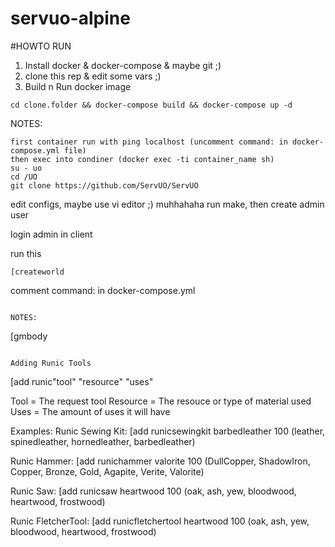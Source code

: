 # servuo-alpine

#HOWTO RUN

1. Install docker & docker-compose & maybe git ;)
2. clone this rep & edit some vars ;)
3. Build n Run docker image

```
cd clone.folder && docker-compose build && docker-compose up -d
```

NOTES:
```
first container run with ping localhost (uncomment command: in docker-compose.yml file)
then exec into condiner (docker exec -ti container_name sh)
su - uo
cd /UO
git clone https://github.com/ServUO/ServUO
```
edit configs, maybe use vi editor ;) muhhahaha
run make, then create admin user

login admin in client

run this
```
[createworld
```

comment command: in docker-compose.yml

```

NOTES:
```
[gmbody
```

Adding Runic Tools
```
[add runic"tool" "resource" "uses"

Tool = The request tool
Resource = The resouce or type of material used
Uses = The amount of uses it will have

Examples:
Runic Sewing Kit:
[add runicsewingkit barbedleather 100
(leather, spinedleather, hornedleather, barbedleather)

Runic Hammer:
[add runichammer valorite 100
(DullCopper, ShadowIron, Copper, Bronze, Gold, Agapite, Verite, Valorite)

Runic Saw:
[add runicsaw heartwood 100
(oak, ash, yew, bloodwood, heartwood, frostwood)

Runic FletcherTool:
[add runicfletchertool heartwood 100
(oak, ash, yew, bloodwood, heartwood, frostwood)
```
